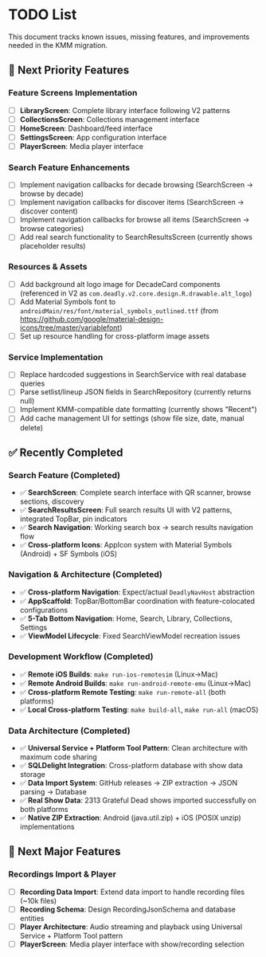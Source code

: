 # TODO List

This document tracks known issues, missing features, and improvements needed in the KMM migration.

## 🎯 Next Priority Features

### Feature Screens Implementation
- [ ] **LibraryScreen**: Complete library interface following V2 patterns
- [ ] **CollectionsScreen**: Collections management interface
- [ ] **HomeScreen**: Dashboard/feed interface
- [ ] **SettingsScreen**: App configuration interface
- [ ] **PlayerScreen**: Media player interface

### Search Feature Enhancements
- [ ] Implement navigation callbacks for decade browsing (SearchScreen → browse by decade)
- [ ] Implement navigation callbacks for discover items (SearchScreen → discover content)
- [ ] Implement navigation callbacks for browse all items (SearchScreen → browse categories)
- [ ] Add real search functionality to SearchResultsScreen (currently shows placeholder results)

### Resources & Assets
- [ ] Add background alt logo image for DecadeCard components (referenced in V2 as `com.deadly.v2.core.design.R.drawable.alt_logo`)
- [ ] Add Material Symbols font to `androidMain/res/font/material_symbols_outlined.ttf` (from https://github.com/google/material-design-icons/tree/master/variablefont)
- [ ] Set up resource handling for cross-platform image assets

### Service Implementation
- [ ] Replace hardcoded suggestions in SearchService with real database queries
- [ ] Parse setlist/lineup JSON fields in SearchRepository (currently returns null)
- [ ] Implement KMM-compatible date formatting (currently shows "Recent")
- [ ] Add cache management UI for settings (show file size, date, manual delete)

## ✅ Recently Completed

### Search Feature (Completed)
- ✅ **SearchScreen**: Complete search interface with QR scanner, browse sections, discovery
- ✅ **SearchResultsScreen**: Full search results UI with V2 patterns, integrated TopBar, pin indicators
- ✅ **Search Navigation**: Working search box → search results navigation flow
- ✅ **Cross-platform Icons**: AppIcon system with Material Symbols (Android) + SF Symbols (iOS)

### Navigation & Architecture (Completed)
- ✅ **Cross-platform Navigation**: Expect/actual `DeadlyNavHost` abstraction
- ✅ **AppScaffold**: TopBar/BottomBar coordination with feature-colocated configurations
- ✅ **5-Tab Bottom Navigation**: Home, Search, Library, Collections, Settings
- ✅ **ViewModel Lifecycle**: Fixed SearchViewModel recreation issues

### Development Workflow (Completed)
- ✅ **Remote iOS Builds**: `make run-ios-remotesim` (Linux→Mac)
- ✅ **Remote Android Builds**: `make run-android-remote-emu` (Linux→Mac)
- ✅ **Cross-platform Remote Testing**: `make run-remote-all` (both platforms)
- ✅ **Local Cross-platform Testing**: `make build-all`, `make run-all` (macOS)

### Data Architecture (Completed)
- ✅ **Universal Service + Platform Tool Pattern**: Clean architecture with maximum code sharing
- ✅ **SQLDelight Integration**: Cross-platform database with show data storage
- ✅ **Data Import System**: GitHub releases → ZIP extraction → JSON parsing → Database
- ✅ **Real Show Data**: 2313 Grateful Dead shows imported successfully on both platforms
- ✅ **Native ZIP Extraction**: Android (java.util.zip) + iOS (POSIX unzip) implementations

## 🚀 Next Major Features

### Recordings Import & Player
- [ ] **Recording Data Import**: Extend data import to handle recording files (~10k files)
- [ ] **Recording Schema**: Design RecordingJsonSchema and database entities
- [ ] **Player Architecture**: Audio streaming and playback using Universal Service + Platform Tool pattern
- [ ] **PlayerScreen**: Media player interface with show/recording selection